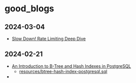 # good_blogs

## 2024-03-04
- [Slow Down! Rate Limiting Deep Dive](https://www.codereliant.io/rate-limiting-deep-dive/)

## 2024-02-21
- [An Introduction to B-Tree and Hash Indexes in PostgreSQL](https://thwack.solarwinds.com/groups/data-driven/b/blog/posts/an-introduction-to-b-tree-and-hash-indexes-in-postgresql)
  - [resources/btree-hash-index-postgresql.sql](resources/btree-hash-index-postgresql.sql)
- <placeholder>
